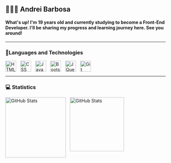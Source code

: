 ## 👨🏽‍💻 Andrei Barbosa

#### What's up! I'm 19 years old and currently studying to become a Front-End Developer. I'll be sharing my progress and learning journey here. See you around!

---

### 🧠Languages and Technologies
<img 
    align="left" 
    alt="HTML"
    title="HTML" 
    width="34px" 
    style="padding-right: 10px;" 
    src="https://cdn.jsdelivr.net/gh/devicons/devicon@latest/icons/html5/html5-original.svg" 
/>
<img 
    align="left" 
    alt="CSS" 
    title="CSS"
    width="34px" 
    style="padding-right: 10px;" 
    src="https://cdn.jsdelivr.net/gh/devicons/devicon@latest/icons/css3/css3-original.svg" 
/>
<img 
    align="left" 
    alt="JavaScript" 
    title="JavaScript"
    width="34px" 
    style="padding-right: 10px;" 
    src="https://cdn.jsdelivr.net/gh/devicons/devicon@latest/icons/javascript/javascript-original.svg" 
/>
<img 
    align="left" 
    alt="Bootstrap"
    title="Bootstrap" 
    width="34px" 
    style="padding-right: 10px;" 
    src="https://cdn.jsdelivr.net/gh/devicons/devicon@latest/icons/bootstrap/bootstrap-original.svg" 
/>
<img 
    align="left" 
    alt="JQuery" 
    title="JQuery"
    width="34px" 
    style="padding-right: 10px;" 
    src="https://cdn.jsdelivr.net/gh/devicons/devicon@latest/icons/jquery/jquery-original.svg" 
/>
<img 
    align="left" 
    alt="Git" 
    title="Git"
    width="34px" 
    style="padding-right: 10px;" 
    src="https://cdn.jsdelivr.net/gh/devicons/devicon@latest/icons/git/git-original.svg" 
/>

<br/><br/>

---

### 💻 Statistics

<p>
  <img 
    align="left" 
    alt="GitHub Stats" 
    height="190" 
    style="padding-right: 10px;" 
    src="https://github-readme-stats.vercel.app/api?username=andreilbarbosa&show_icons=true&theme=tokyonight&include_all_commits=true&locale=en" 
  />

<img 
    align="left" 
    alt="GitHub Stats" 
    height="170" 
    src="https://github-readme-stats.vercel.app/api/top-langs/?username=andreilbarbosa&theme=tokyonight&layout=compact&custom_title=Tecnologias&langs_count=9" 
  />

</p>
